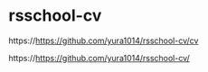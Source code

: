 # rsschool-cv
https://https://github.com/yura1014/rsschool-cv/cv

https://https://github.com/yura1014/rsschool-cv/
